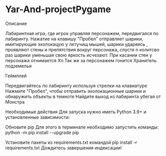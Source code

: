 # Yar-And-projectPygame
Описание

Лабиринтная игра, где игрок управляя персонажем, передвигаяся по лабиринту. Нажатие на клавишу "Пробел" отправляет шарики, имитирующие эхолокацую у летучищ мышей, шарики ударяясь , проявляют стены и препятствия вокруг персонажа, спустя n колитсво раз шарики уменьшая свою яркость исчезают. При касании стен у персонажа отнимается Хп.Так же за персонажем гонится Хранитель подземелья




Геймплей

Передвигайтесь по лабиринту используя стрелки на клавиатуре 
Нажмите "Пробел", чтобы отправить эхолокационные шарики и обнаружить объекты в темноте
Найдите выход из лабиринта убегая от Монстра 




Необходимые действия
Для запуска нужно иметь Python 3.9+ и установленные зависимости: 
 
Обновите pip
Для этого в терминале необходимо запустить команды: 
python -m pip install --upgrade pip 
 
Установите пакеты из requirements.txt командой 
pip install -r requirements.txt 
Дождитесь завершения индексации!
